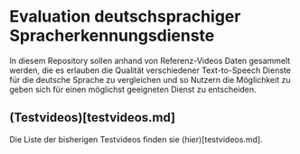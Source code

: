 # Evaluation deutschsprachiger Spracherkennungsdienste 

In diesem Repository sollen anhand von Referenz-Videos Daten gesammelt werden, die es erlauben die Qualität verschiedener Text-to-Speech Dienste für die deutsche Sprache zu vergleichen und so Nutzern die Möglichkeit zu geben sich für einen möglichst geeigneten Dienst zu entscheiden.

## (Testvideos)[testvideos.md]

Die Liste der bisherigen Testvideos finden sie (hier)[testvideos.md].
